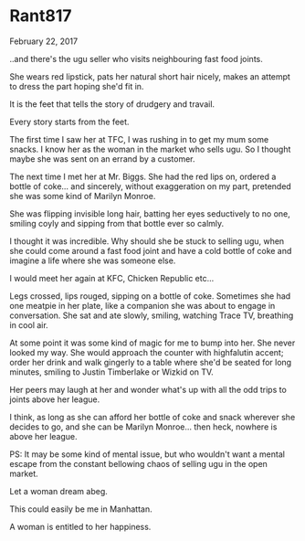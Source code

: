 # Rant817


February 22,  2017

..and there's the ugu seller who visits neighbouring fast food joints.

She wears red lipstick, pats her natural short hair nicely, makes an attempt to dress the part hoping she'd fit in.

It is the feet that tells the story of drudgery and travail.

Every story starts from the feet. 

The first time I saw her at TFC, I was rushing in to get my mum some snacks. I know her as the woman in the market who sells ugu. So I thought maybe she was sent on an errand by a customer. 

The next time I met her at Mr. Biggs. She had the red lips on, ordered a bottle of coke... and sincerely, without exaggeration on my part, pretended she was some kind of Marilyn Monroe.

She was flipping invisible long hair, batting her eyes seductively to no one, smiling coyly and sipping from that bottle ever so calmly.

I thought it was incredible. Why should she be stuck to selling ugu, when she could come around a fast food joint and have a cold bottle of coke and imagine a life where she was someone else.

I would meet her again at KFC, Chicken Republic etc...

Legs crossed, lips rouged, sipping on a bottle of coke. Sometimes she had one meatpie in her plate, like a companion she was about to engage in conversation. She sat and ate slowly, smiling, watching Trace TV, breathing in cool air.

At some point it was some kind of magic for me to bump into her. She never looked my way. She would approach the counter with highfalutin accent; order her drink and walk gingerly to a table where she'd be seated for long minutes, smiling to Justin Timberlake or Wizkid on TV.

Her peers may laugh at her and wonder what's up with all the odd trips to joints above her league.

I think, as long as she can afford her bottle of coke and snack wherever she decides to go, and she can be Marilyn Monroe... then heck, nowhere is above her league.

PS: It may be some kind of mental issue, but who wouldn't want a mental escape from the constant bellowing chaos of selling ugu in the open market. 

Let a woman dream abeg.

This could easily be me in Manhattan.

A woman is entitled to her happiness.